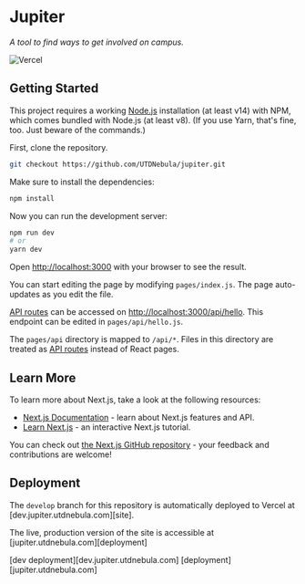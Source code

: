 # Jupiter

_A tool to find ways to get involved on campus._

![Vercel](https://vercelbadge.vercel.app/api/UTDNebula/jupiter])

## Getting Started

This project requires a working [Node.js](https://nodejs.org/en/) installation
(at least v14) with NPM, which comes bundled with Node.js (at least v8). (If you
use Yarn, that's fine, too. Just beware of the commands.)

First, clone the repository.

```bash
git checkout https://github.com/UTDNebula/jupiter.git
```

Make sure to install the dependencies:

```bash
npm install
```

Now you can run the development server:

```bash
npm run dev
# or
yarn dev
```

Open [http://localhost:3000](http://localhost:3000) with your browser to see the result.

You can start editing the page by modifying `pages/index.js`. The page auto-updates as you edit the file.

[API routes](https://nextjs.org/docs/api-routes/introduction) can be accessed on [http://localhost:3000/api/hello](http://localhost:3000/api/hello). This endpoint can be edited in `pages/api/hello.js`.

The `pages/api` directory is mapped to `/api/*`. Files in this directory are treated as [API routes](https://nextjs.org/docs/api-routes/introduction) instead of React pages.

## Learn More

To learn more about Next.js, take a look at the following resources:

- [Next.js Documentation](https://nextjs.org/docs) - learn about Next.js features and API.
- [Learn Next.js](https://nextjs.org/learn) - an interactive Next.js tutorial.

You can check out [the Next.js GitHub repository](https://github.com/vercel/next.js/) - your feedback and contributions are welcome!

## Deployment

The `develop` branch for this repository is automatically deployed to Vercel at [dev.jupiter.utdnebula.com][site].

The live, production version of the site is accessible at [jupiter.utdnebula.com][deployment]

[dev deployment][dev.jupiter.utdnebula.com]
[deployment][jupiter.utdnebula.com]
